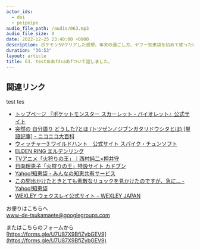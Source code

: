 ```yaml
---
actor_ids:
  - doi
  - peipeipe
audio_file_path: /audio/063.mp3
audio_file_size: 0
date: 2022-12-25 23:40:00 +0900
description: ポケモンSVクリアした感想、年末の過ごし方、ヤフー知恵袋を初めて使ったけど案外良い体験をした、埋もれる体験について話しました。
duration: "36:53"
layout: article
title: 63. testああfdsaあfついて話しました。
---
```


## 関連リンク


test tes
- [トップページ  『ポケットモンスター スカーレット・バイオレット』公式サイト](https://www.pokemon.co.jp/ex/sv/ja/)
- [突然の 自分語り どうした?とは (トツゼンノジブンガタリドウシタとは) [単語記事] - ニコニコ大百科](https://dic.nicovideo.jp/a/%E7%AA%81%E7%84%B6%E3%81%AE%20%E8%87%AA%E5%88%86%E8%AA%9E%E3%82%8A%20%E3%81%A9%E3%81%86%E3%81%97%E3%81%9F%3F)
- [ウィッチャー3 ワイルドハント　公式サイト  スパイク・チュンソフト](https://www.spike-chunsoft.co.jp/witcher3/top.php)
- [ELDEN RING  エルデンリング](https://www.eldenring.jp/)
- [TVアニメ「火狩りの王」｜西村純二×押井守](https://hikarinoou-anime.com/)
- [日向理恵子「火狩りの王」特設サイト  カドブン](https://kadobun.jp/special/hinata-rieko/hikari/)
- [Yahoo!知恵袋 - みんなの知恵共有サービス](https://chiebukuro.yahoo.co.jp/)
- [この間出かけたときとても素敵なリュックを見かけたのですが、急に... - Yahoo!知恵袋](https://detail.chiebukuro.yahoo.co.jp/qa/question_detail/q11272581411)
- [WEXLEY  ウェクスレイ公式サイト – WEXLEY JAPAN](https://wexley.jp/)


お便りはこちらへ<br/>
www-de-tsukamaete@googlegroups.com


またはこちらのフォームから<br/>
[https://forms.gle/U7U87X9BfiZybGEV9](https://forms.gle/U7U87X9BfiZybGEV9)